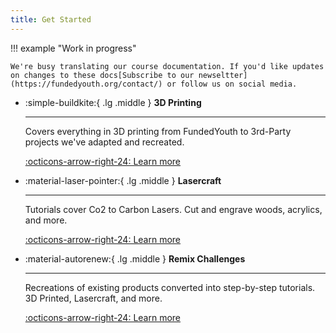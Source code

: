 ```yaml
---
title: Get Started
---
```


!!! example "Work in progress"

    We're busy translating our course documentation. If you'd like updates on changes to these docs[Subscribe to our newseltter](https://fundedyouth.org/contact/) or follow us on social media.


<div class="grid cards" markdown>

-   :simple-buildkite:{ .lg .middle } __3D Printing__

    ---

    Covers everything in 3D printing from FundedYouth to 3rd-Party projects we've adapted and recreated.

    [:octicons-arrow-right-24: Learn more](./3D_Printing/README.md)

-   :material-laser-pointer:{ .lg .middle } __Lasercraft__

    ---

    Tutorials cover Co2 to Carbon Lasers. Cut and engrave woods, acrylics, and more.

    [:octicons-arrow-right-24: Learn more](#)


-   :material-autorenew:{ .lg .middle } __Remix Challenges__

    ---

    Recreations of existing products converted into step-by-step tutorials. 3D Printed, Lasercraft, and more.

    [:octicons-arrow-right-24: Learn more](./Remix_Challenge/)



</div>